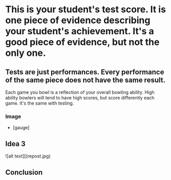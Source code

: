 # This is your student's test score. It is one piece of evidence describing your student's achievement. It's a good piece of evidence, but not the only one.



## Tests are just performances. Every performance of the same piece does not have the same result.
Each game you bowl is a reflection of your overall bowling ability. High ability bowlers will tend to have high scores, but score differently each game. It's the same with testing. 




### Image

* [gauge] 




## Idea 3 

![alt text][(repost.jpg)



## Conclusion
